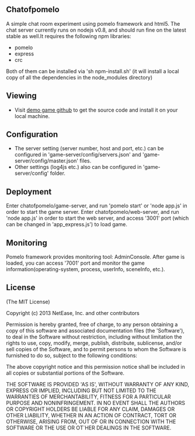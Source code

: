 ## Chatofpomelo

A simple chat room experiment using pomelo framework and html5.
The chat server currently runs on nodejs v0.8, and should run fine on the latest stable as well.It requires the following npm libraries:
- pomelo
- express
- crc

Both of them can be installed via 'sh npm-install.sh' (it will install a local copy of all the dependencies in the node_modules directory)

## Viewing

 * Visit [demo game github](https://github.com/NetEase/chatofpomelo) to get the source code and install it on your local machine.

## Configuration

 * The server setting (server number, host and port, etc.) can be configured in 'game-server/config/servers.json' and 'game-server/config/master.json' files.
 * Other settings (log4js etc.) also can be configured in 'game-server/config' folder.

## Deployment
Enter chatofpomelo/game-server, and run 'pomelo start' or 'node app.js' in order to start the game server.
Enter chatofpomelo/web-server, and run 'node app.js' in order to start the web server, and access '3001' port (which can be changed in 'app_express.js') to load game.

## Monitoring

Pomelo framework provides monitoring tool: AdminConsole. After game is loaded, you can access '7001' port and monitor the game information(operating-system, process, userInfo, sceneInfo, etc.).

## License

(The MIT License)

Copyright (c) 2013 NetEase, Inc. and other contributors

Permission is hereby granted, free of charge, to any person obtaining
a copy of this software and associated documentation files (the
'Software'), to deal in the Software without restriction, including
without limitation the rights to use, copy, modify, merge, publish,
distribute, sublicense, and/or sell copies of the Software, and to
permit persons to whom the Software is furnished to do so, subject to
the following conditions:

The above copyright notice and this permission notice shall be
included in all copies or substantial portions of the Software.

THE SOFTWARE IS PROVIDED 'AS IS', WITHOUT WARRANTY OF ANY KIND,
EXPRESS OR IMPLIED, INCLUDING BUT NOT LIMITED TO THE WARRANTIES OF
MERCHANTABILITY, FITNESS FOR A PARTICULAR PURPOSE AND NONINFRINGEMENT.
IN NO EVENT SHALL THE AUTHORS OR COPYRIGHT HOLDERS BE LIABLE FOR ANY
CLAIM, DAMAGES OR OTHER LIABILITY, WHETHER IN AN ACTION OF CONTRACT,
TORT OR OTHERWISE, ARISING FROM, OUT OF OR IN CONNECTION WITH THE
SOFTWARE OR THE USE OR OT`HER DEALINGS IN THE SOFTWARE.

